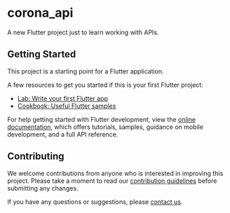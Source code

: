 # corona_api

A new Flutter project just to learn working with APIs.

## Getting Started

This project is a starting point for a Flutter application.

A few resources to get you started if this is your first Flutter project:

- [Lab: Write your first Flutter app](https://docs.flutter.dev/get-started/codelab)
- [Cookbook: Useful Flutter samples](https://docs.flutter.dev/cookbook)

For help getting started with Flutter development, view the
[online documentation](https://docs.flutter.dev/), which offers tutorials,
samples, guidance on mobile development, and a full API reference.


## Contributing

We welcome contributions from anyone who is interested in improving this project. Please take a moment to read our [contribution guidelines](./CONTRIBUTING.md) before submitting any changes.

If you have any questions or suggestions, please [contact us](mailto:hk7928042@gmail.com).
